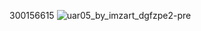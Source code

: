 
300156615
![uar05_by_imzart_dgfzpe2-pre](https://github.com/user-attachments/assets/912ae691-c072-4981-bc26-330a2c8367f8)
